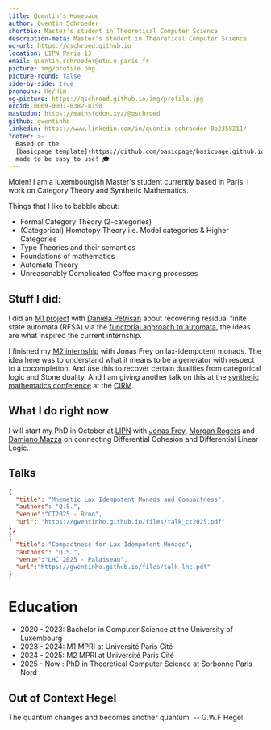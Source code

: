 ```yaml
---
title: Quentin's Homepage
author: Quentin Schroeder
shortbio: Master's student in Theoretical Computer Science
description-meta: Master's student in Theoretical Computer Science
og-url: https://qschroed.github.io
location: LIPN Paris 13
email: quentin.schroeder@etu.u-paris.fr
picture: img/profile.png
picture-round: false
side-by-side: true
pronouns: He/Him
og-picture: https://qschroed.github.io/img/profile.jpg
orcid: 0009-0001-8382-8158
mastodon: https://mathstodon.xyz/@qschroed
github: gwentinho
linkedin: https://www.linkedin.com/in/quentin-schroeder-0b2358211/
footer: >-
  Based on the
  [basicpage template](https://github.com/basicpage/basicpage.github.io),
  made to be easy to use! 🎓
---
```


Moien! I am a luxembourgish Master's student currently based in Paris. I work on Category Theory and Synthetic Mathematics.

Things that I like to babble about:
- Formal Category Theory (2-categories)
- (Categorical) Homotopy Theory i.e. Model categories & Higher Categories
- Type Theories and their semantics
- Foundations of mathematics
- Automata Theory
- Unreasonably Complicated Coffee making processes

## Stuff I did:

I did an [M1 project](https://gwentinho.github.io/files/report-rfsa.pdf) with [Daniela Petrisan](https://www.irif.fr/~petrisan/) about recovering residual finite state automata (RFSA) via the [functorial approach to automata](https://lmcs.episciences.org/6213), the ideas are what inspired the current internship.

I finished my [M2 internship](https://gwentinho.github.io/files/report-mnemetic.pdf) with Jonas Frey on lax-idempotent monads. The idea here was to understand what it means to be a generator with respect to a cocompletion. And use this to recover certain dualities from categorical logic and Stone duality. And I am giving another talk on this at the [synthetic mathematics conference](https://conferences.cirm-math.fr/3377.html) at the [CIRM](https://www.cirm-math.fr/index.html).

## What I do right now

I will start my PhD in October at [LIPN](https://lipn.univ-paris13.fr/) with [Jonas Frey](https://sites.google.com/site/jonasfreysite/), [Morgan Rogers](https://lipn.univ-paris13.fr/~rogers/index.html) and [Damiano Mazza](https://lipn.univ-paris13.fr/~mazza/) on connecting Differential Cohesion and Differential Linear Logic.

## Talks

``` json {.papers}
{
  "title": "Mnemetic Lax Idempotent Monads and Compactness",
  "authors": "Q.S.",
  "venue":"CT2025 - Brno",
  "url": "https://gwentinho.github.io/files/talk_ct2025.pdf"
},
{
  "title": "Compactness for Lax Idempotent Monads",
  "authors": "Q.S.",
  "venue":"LHC 2025 - Palaiseau",
  "url":"https://gwentinho.github.io/files/talk-lhc.pdf"
}
```

# Education

- 2020 - 2023: Bachelor in Computer Science at the University of Luxembourg
- 2023 - 2024: M1 MPRI at Université Paris Cité 
- 2024 - 2025: M2 MPRI at Université Paris Cité
- 2025 - Now : PhD in Theoretical Computer Science at Sorbonne Paris Nord 

## Out of Context Hegel
The quantum changes and becomes another quantum. -- G.W.F Hegel
